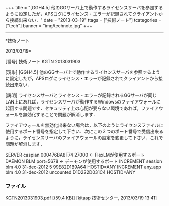 ﻿+++
title = "[GGH4.5] 他のGGサーバ上で動作するライセンスサーバを参照するように設定したが，APSログにライセンス・エラーが記録されてクライアントから接続出来ない．"
date = "2013-03-19"
ttags = ["技術ノート"]
tcategories = ["tech"]
banner = "img/technote.jpg"
+++

-----------------------------------------------------------------------------------------------------------------------------

*技術ノート

2013/03/19*


[番号]
技術ノート KGTN 2013031903

[現象]
[GGH4.5]
他のGGサーバ上で動作するライセンスサーバを参照するように設定したが，APSログにライセンス・エラーが記録されてクライアントから接続出来ない．

[説明]
ライセンスサーバとライセンス・エラーが記録されるGGサーバが同じLAN上にあれば，ライセンスサーバが動作するWindowsのファイアウォールに起因する問題です．セキュリティ上の心配が要らない環境であれば，ファイアウォールを無効化することで問題が解消します．

ファイアウォールを無効化出来ない場合は，以下のようにライセンスファイルに使用するポート番号を指定して下さい．次にこの２つのポート番号で受信出来るように，ライセンスサーバのファイアウォールの設定を変更して下さい．これで問題が解消します．

SERVER caspian 000476BA8F74 27000 ← FlexLMが使用するポート
DAEMON BLM port=5678 ← デーモンが使用するポート
INCREMENT session blm 4.0 31-dec-2012 5 99E82D1B9A64 HOSTID=ANY
INCREMENT any_app blm 4.0 31-dec-2012 uncounted D1D222D031C4
HOSTID=ANY


### ファイル

 
 


[KGTN2013031903.pdf](http://techreport.kitasp.net/attachments/download/1288/KGTN2013031903.pdf)
 [(59.4 KB)] [kitasp 技術センター, 2013/03/19
13:41]


 


 

